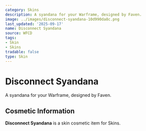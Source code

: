 ```yaml
---
category: Skins
description: A syandana for your Warframe, designed by Faven.
image: ../images/disconnect-syandana-10d990da8c.png
last_updated: '2025-09-17'
name: Disconnect Syandana
source: WFCD
tags:
- Skin
- Skins
tradable: false
type: Skin
---
```


# Disconnect Syandana

A syandana for your Warframe, designed by Faven.

## Cosmetic Information

**Disconnect Syandana** is a skin cosmetic item for Skins.

